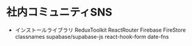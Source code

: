 # 社内コミュニティSNS

* インストールライブラリ
ReduxToolkit
ReactRouter
Firebase
FireStore
classnames
supabase/supabase-js
react-hook-form
date-fns

